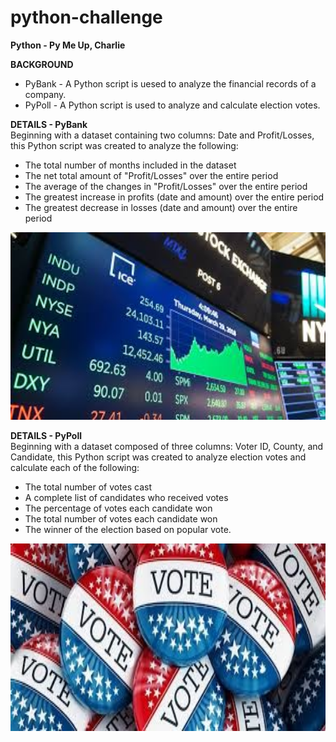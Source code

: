 # python-challenge
**Python - Py Me Up, Charlie**

<b>BACKGROUND</b><br>
- PyBank - A Python script is uesed to analyze the financial records of a company.<br>
- PyPoll - A Python script is used to analyze and calculate election votes.

<b>DETAILS - PyBank</b><br>
Beginning with a dataset containing two columns: Date and Profit/Losses, this Python script was created to analyze the following:

- The total number of months included in the dataset
- The net total amount of "Profit/Losses" over the entire period
- The average of the changes in "Profit/Losses" over the entire period
- The greatest increase in profits (date and amount) over the entire period
- The greatest decrease in losses (date and amount) over the entire period

<div style="text-align:center"><img src="static/images/stockmarket2.jpg" width="1000" height="300"/></div>

<b>DETAILS - PyPoll</b><br>
Beginning with a dataset composed of three columns: Voter ID, County, and Candidate, this Python script was created to analyze election votes and calculate each of the following:

- The total number of votes cast
- A complete list of candidates who received votes
- The percentage of votes each candidate won
- The total number of votes each candidate won
- The winner of the election based on popular vote.

<div style="text-align:center"><img src="static/images/votebuttons.jpg" width="1000" height="300"/></div>

